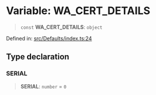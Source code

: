 # Variable: WA\_CERT\_DETAILS

> `const` **WA\_CERT\_DETAILS**: `object`

Defined in: [src/Defaults/index.ts:24](https://github.com/Fokusdotid/bail/blob/c004679536d41fcf32da31cecf70d3991dfa31b5/src/Defaults/index.ts#L24)

## Type declaration

### SERIAL

> **SERIAL**: `number` = `0`
